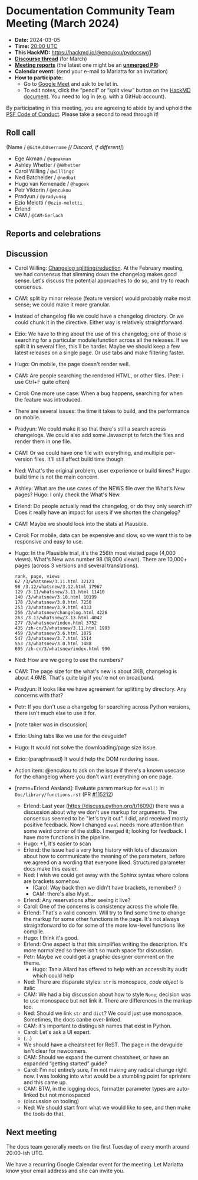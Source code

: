 # Documentation Community Team Meeting (March 2024)

- **Date:** 2024-03-05
- **Time:** [20:00 UTC](https://arewemeetingyet.com/UTC/2024-03-05/20:00/Docs%20Meeting)
- **This HackMD:** https://hackmd.io/@encukou/pydocswg1
- [**Discourse thread**](https://discuss.python.org/t/47109) (for March)
- [**Meeting reports**](https://docs-community.readthedocs.io/en/latest/monthly-meeting/) (the latest one might be an [**unmerged PR**](https://github.com/python/docs-community/pulls))
- **Calendar event:** (send your e-mail to Mariatta for an invitation)
- **How to participate:**
  -  Go to [Google Meet](https://meet.google.com/dii-qrzf-wkw) and ask to be let in.
  -  To edit notes, click the “pencil” or “split view” button on the [HackMD document](https://hackmd.io/@encukou/pydocswg1). You need to log in (e.g. with a GitHub account).

By participating in this meeting, you are agreeing to abide by and uphold the [PSF Code of Conduct](https://www.python.org/psf/codeofconduct/).
Please take a second to read through it!


## Roll call

(Name / `@GitHubUsername` *[/ Discord, if different]*)

- Ege Akman / `@egeakman`
- Ashley Whetter / `@AWhetter`
- Carol Willing / `@willingc`
- Ned Batchelder / `@nedbat`
- Hugo van Kemenade / `@hugovk`
- Petr Viktorin / `@encukou`
- Pradyun / `@pradyunsg`
- Ezio Melotti / `@ezio-melotti`
- Erlend
- CAM / `@CAM-Gerlach`

## Reports and celebrations

## Discussion

  - Carol Willing: [Changelog splitting/reduction](https://github.com/python/docs-community/issues/98). At the February meeting, we had consensus that slimming down the changelog makes good sense. Let's discuss the potential approaches to do so, and try to reach consensus.
  - CAM: split by minor release (feature version) would probably make most sense; we could make it more granular.
  - Instead of changelog file we could have a changelog directory. Or we could chunk it in the directive. Either way is relatively straightforward.
  - Ezio: We have to thing about the use of this changelog; one of those is searching for a particular module/function across all the releases. If we split it in several files, this'll be harder. Maybe we should keep a few latest releases on a single page. Or use tabs and make filtering faster.
  - Hugo: On mobile, the page doesn't render well.
  - CAM: Are people searching the rendered HTML, or other files. (Petr: i use Ctrl+F quite often)
  - Carol: One more use case: When a bug happens, searching for when the feature was introduced.
  - There are several issues: the time it takes to build, and the performance on mobile.
  - Pradyun: We could make it so that there's still a search across changelogs. We could also add some Javascript to fetch the files and render them in one file.
  - CAM: Or we could have one file with everything, and multiple per-version files. It'll still affect build time though.
  - Ned: What's the original problem, user experience or build times? Hugo: build time is not the main concern.
  - Ashley: What are the use cases of the NEWS file over the What's New pages? Hugo: I only check the What's New.
  - Erlend: Do people actually read the changelog, or do they only search it? Does it really have an impact for users if we shorten the changelog?
  - CAM: Maybe we should look into the stats at Plausible.
  - Carol: For mobile, data can be expensive and slow, so we want this to be responsive and easy to use.
  - Hugo: In the Plausible trial, it's the 256th most visited page (4,000 views). What's New was number 98 (18,000 views). There are 10,000+ pages (across 3 versions and several translations).
    ```
    rank, page, views
    62 /3/whatsnew/3.11.html 32123
    98 /3.12/whatsnew/3.12.html 17967
    129 /3.11/whatsnew/3.11.html 11410
    140 /3/whatsnew/3.10.html 10199
    178 /3/whatsnew/3.8.html 7250
    253 /3/whatsnew/3.9.html 4333
    256 /3/whatsnew/changelog.html 4226
    263 /3.13/whatsnew/3.13.html 4042
    277 /3/whatsnew/index.html 3752
    435 /zh-cn/3/whatsnew/3.11.html 1993
    459 /3/whatsnew/3.6.html 1875
    547 /3/whatsnew/3.7.html 1514
    553 /3/whatsnew/3.0.html 1488
    695 /zh-cn/3/whatsnew/index.html 990
    ```
  - Ned: How are we going to use the numbers?
  - CAM: The page size for the what's new is about 3KB, changelog is about 4.6MB. That's quite big if you're not on broadband.
  - Pradyun: It looks like we have agreement for splitting by directory. Any concerns with that?
  - Petr: If you don't use a changelog for searching across Python versions, there isn't much else to use it for.
  - [note taker was in discussion]
  - Ezio: Using tabs like we use for the devguide?
  - Hugo: It would not solve the downloading/page size issue.
  - Ezio: (paraphrased) It would help the DOM rendering issue.
  - Action item: @encukou to ask on the issue if there's a known usecase for the changelog where you don't want everything on one page.

- [name=Erlend Aasland]: Evaluate param markup for `eval()` in `Doc/library/functions.rst` (PR [#115212](https://github.com/python/cpython/pull/115212))

  - Erlend: Last year (https://discuss.python.org/t/16090) there was a discussion about why we don't use markup for arguments. The consensus seemed to be "let's try it out". I did, and received mostly positive feedback. Now I changed `eval` needs more attention than some weird corner of the stdlib. I merged it; looking for feedback. I have more functions in the pipeline.
  - Hugo: +1, it's easier to scan
  - Erlend: the issue had a very long history with lots of discussion about how to communicate the meaning of the parameters, before we agreed on a wording that everyone liked. Structured parameter docs make this easier.
  - Ned: I wish we could get away with the Sphinx syntax where colons are brackets somehow.
    - (Carol: Way back then we didn't have brackets, remember? :)
    - CAM: there's also Myst...
  - Erlend: Any reservations after seeing it live?
  - Carol: One of the concerns is consistency across the whole file.
  - Erlend: That's a valid concern. Will try to find some time to change the markup for some other functions in the page. It's not always straightforward to do for some of the more low-level functions like compile.
  - Hugo: I think it's good.
  - Erlend: One aspect is that this simplifies writing the description. It's more normalized so there isn't so much space for discussion.
  - Petr: Maybe we could get a graphic designer comment on the theme.
    - Hugo: Tania Allard has offered to help with an accessibilty audit which could help
  - Ned: There are disparate styles: `str` is monospace, *code object* is italic
  - CAM: We had a big discussion about how to style ``None``; decision was to use monospace but not link it. There are differences in the markup too.
  - Ned: Should we link `str` and `dict`? We could just use monospace. Sometimes, the docs canbe over-linked.
  - CAM: it's important to distinguish names that exist in Python.
  - Carol: Let's ask a UI expert.
  - (...)
  - We should have a cheatsheet for ReST. The page in the devguide isn't clear for newcomers.
  - CAM: Should we expand the current cheatsheet, or have an expanded “getting started” guide?
  - Carol: I'm not entirely sure, I'm not making any radical change right now. I was looking into what would be a stumbling point for sprinters and this came up.
  - CAM: BTW, in the logging docs, formatter parameter types are auto-linked but not monospaced
  - (discussion on tooling)
  - Ned: We should start from what we would like to see, and then make the tools do that.

## Next meeting

The docs team generally meets on the first Tuesday of every month around 20:00-ish UTC.

We have a recurring Google Calendar event for the meeting.
Let Mariatta know your email address and she can invite you.
